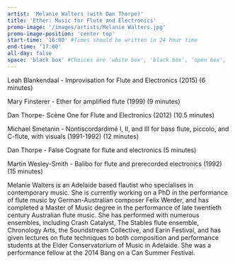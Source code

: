 ```yaml
---
artist: 'Melanie Walters (with Dan Thorpe)'
title: 'Ether: Music for Flute and Electronics'
promo-image: '/images/artists/Melanie Walters.jpg'
promo-image-position: 'center top'
start-time: '16:00' #Times should be written in 24 hour time
end-time: '17:00'
all-day: false
space: 'black box' #Choices are 'white box', 'black box', 'open box', 'grounds'
---
```

<!-- Description -->
Leah Blankendaal - Improvisation for Flute and Electronics (2015) (6 minutes)

Mary Finsterer - Ether for amplified flute (1999) (9 minutes)

Dan Thorpe- Scène One for Flute and Electronics (2012) (10.5 minutes)

Michael Smetanin - Nontiscordardimé I, II, and III for bass flute, piccolo, and C-flute, with visuals (1991-1992) (12 minutes)

Dan Thorpe - False Cognate for flute and electronics (5 minutes)

Martin Wesley-Smith - Balibo for flute and prerecorded electronics (1992) (15 minutes)


<!-- Bio -->
Melanie Walters is an Adelaide based flautist who specialises in contemporary music. She is currently working on a PhD in the performance of flute music by German-Australian composer Felix Werder, and has completed a Master of Music degree in the performance of late twentieth century Australian flute music. She has performed with numerous ensembles, including Crash Catalyst, The Stables flute ensemble, Chronology Arts, the Soundstream Collective, and Earin Festival, and has given lectures on flute techniques to both composition and performance students at the Elder Conservatorium of Music in Adelaide. She was a performance fellow at the 2014 Bang on a Can Summer Festival.
